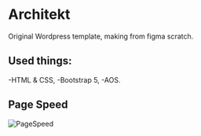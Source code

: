 # Architekt
Original Wordpress template, making from figma scratch.

## Used things:
-HTML & CSS,
-Bootstrap 5,
-AOS.

## Page Speed
![PageSpeed](https://github.com/kacperziubinsky/Architekt/assets/103055502/c0411608-8941-47af-b46e-ef4f7d8e43b2)
